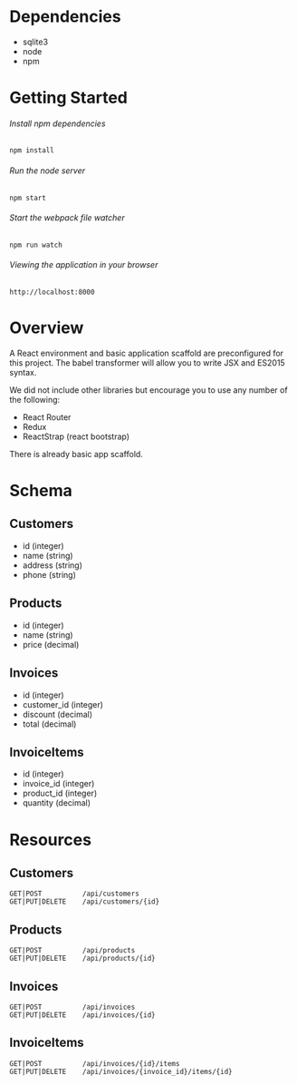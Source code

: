 # Dependencies

- sqlite3
- node
- npm

# Getting Started

###### Install npm dependencies
`npm install`

###### Run the node server
`npm start`

###### Start the webpack file watcher
`npm run watch`

###### Viewing the application in your browser
`http://localhost:8000`


# Overview
A React environment and basic application scaffold are preconfigured for this project. The babel transformer will allow you to write JSX and ES2015 syntax.

We did not include other libraries but encourage you to use any number of the following: 
- React Router
- Redux
- ReactStrap (react bootstrap)


There is already basic app scaffold. 


# Schema

## Customers

- id (integer)
- name (string)
- address (string)
- phone (string)


## Products

- id (integer)
- name (string)
- price (decimal)

## Invoices

- id (integer)
- customer_id (integer)
- discount (decimal)
- total (decimal)

## InvoiceItems

- id (integer)
- invoice_id (integer)
- product_id (integer)
- quantity (decimal)


# Resources

## Customers
```
GET|POST          /api/customers
GET|PUT|DELETE    /api/customers/{id}
```

## Products
```
GET|POST          /api/products
GET|PUT|DELETE    /api/products/{id}
```
## Invoices
```
GET|POST          /api/invoices
GET|PUT|DELETE    /api/invoices/{id}
```

## InvoiceItems
```
GET|POST          /api/invoices/{id}/items
GET|PUT|DELETE    /api/invoices/{invoice_id}/items/{id}
```

